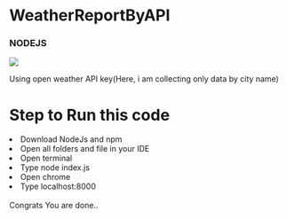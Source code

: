 # WeatherReportByAPI
<h3>NODEJS</h3>
<img src="https://user-images.githubusercontent.com/91110678/181935199-e1f37f86-e3a3-4fa4-8c4f-9a2b0df4a08f.png">

Using open weather API key(Here, i am collecting only data by city name)<br>
<h1>Step to Run this code</h1>
<li>Download NodeJs and npm</li>
<li>Open all folders and file in your IDE</li>
<li>Open terminal</li>
<li>Type node index.js</li>
<li>Open chrome</li>
<li>Type localhost:8000</li><br>
Congrats You are done..
